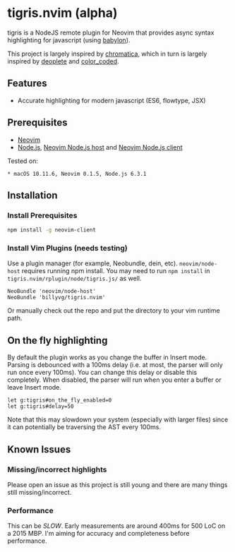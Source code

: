 # tigris.nvim (alpha)

tigris is a NodeJS remote plugin for Neovim that provides async syntax highlighting for
javascript (using [babylon][7]).

This project is largely inspired by [chromatica][1], which in turn is largely inspired by
[deoplete][2] and [color_coded][3].

## Features

* Accurate highlighting for modern javascript (ES6, flowtype, JSX)

## Prerequisites

* [Neovim][4]
* [Node.js][5], [Neovim Node.js host][8] and [Neovim Node.js client][6]

Tested on:

    * macOS 10.11.6, Neovim 0.1.5, Node.js 6.3.1

## Installation

### Install Prerequisites

```bash
npm install -g neovim-client
```

### Install Vim Plugins (needs testing)

Use a plugin manager (for example, Neobundle, dein, etc). `neovim/node-host` requires running npm install.
You may need to run `npm install` in `tigris.nvim/rplugin/node/tigris.js/` as well.

```vim
NeoBundle 'neovim/node-host'
NeoBundle 'billyvg/tigris.nvim'
```

Or manually check out the repo and put the directory to your vim runtime path.

## On the fly highlighting
By default the plugin works as you change the buffer in Insert mode. Parsing is debounced with a 100ms delay (i.e. at most,
the parser will only run once every 100ms). You can change this delay or disable this completely. When disabled, the
parser will run when you enter a buffer or leave Insert mode.

```vim
let g:tigris#on_the_fly_enabled=0
let g:tigris#delay=50
```

Note that this may slowdown your system (especially with larger files) since it can potentially
be traversing the AST every 100ms.


## Known Issues
### Missing/incorrect highlights
Please open an issue as this project is still young and there are many things still missing/incorrect.

### Performance
This can be *SLOW*. Early measurements are around 400ms for 500 LoC on a 2015 MBP. I'm aiming for accuracy and completeness
before performance.

[1]: https://github.com/arakashic/chromatica.nvim
[2]: https://github.com/Shougo/deoplete.nvim
[3]: https://github.com/jeaye/color_coded
[4]: https://neovim.io
[5]: https://nodejs.org/en/
[6]: https://github.com/neovim/node-client
[7]: https://github.com/babel/babylon
[8]: https://github.com/neovim/node-host
